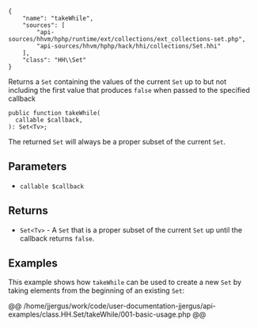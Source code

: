 ``` yamlmeta
{
    "name": "takeWhile",
    "sources": [
        "api-sources/hhvm/hphp/runtime/ext/collections/ext_collections-set.php",
        "api-sources/hhvm/hphp/hack/hhi/collections/Set.hhi"
    ],
    "class": "HH\\Set"
}
```




Returns a ` Set ` containing the values of the current `` Set `` up to but not
including the first value that produces ``` false ``` when passed to the
specified callback




``` Hack
public function takeWhile(
  callable $callback,
): Set<Tv>;
```




The returned ` Set ` will always be a proper subset of the current `` Set ``.




## Parameters




+ ` callable $callback `




## Returns




* ` Set<Tv> ` - A `` Set `` that is a proper subset of the current ``` Set ``` up until
  the callback returns ```` false ````.




## Examples




This example shows how ` takeWhile ` can be used to create a new `` Set `` by taking elements from the beginning of an existing ``` Set ```:







@@ /home/jjergus/work/code/user-documentation-jjergus/api-examples/class.HH.Set/takeWhile/001-basic-usage.php @@
<!-- HHAPIDOC -->
